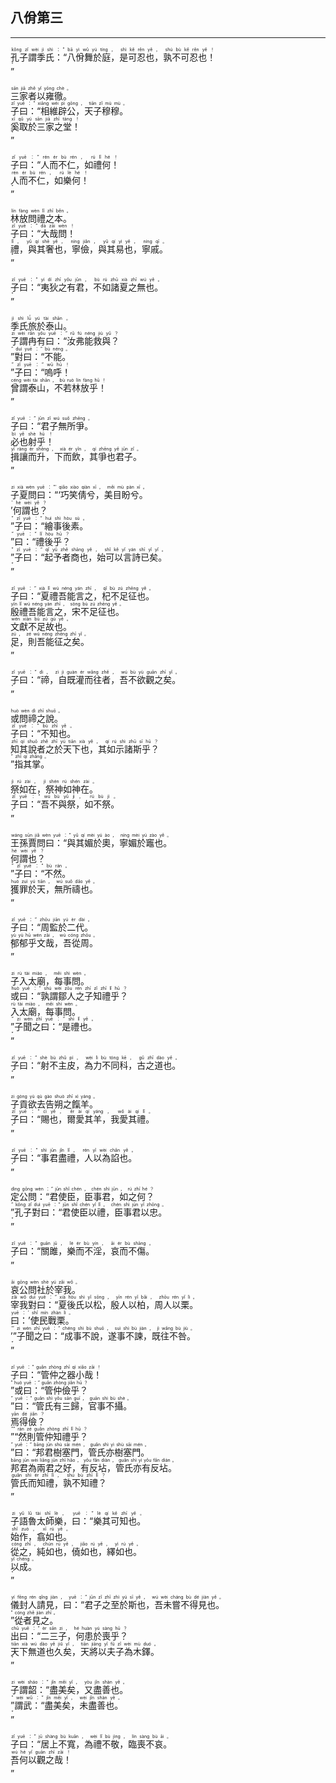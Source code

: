 ## 八佾第三
---
<div>

<p>
<ruby><rb> 孔子謂季氏：“八佾舞於庭，是可忍也，孰不可忍也！ </rb> <rt>kǒng  zǐ  wèi  jì  shì ：“ bā  yì  wǔ  yú  tíng ， shì  kě  rěn  yě ， shú  bù  kě  rěn  yě ！</rt></ruby><BR>
<ruby><rb> ” </rb> <rt>”</rt></ruby><BR></P>

<p>
<ruby><rb> 三家者以雍徹。 </rb> <rt>sān  jiā  zhě  yǐ  yōng  chè 。</rt></ruby><BR>
<ruby><rb> 子曰：“相維辟公，天子穆穆。 </rb> <rt>zǐ  yuē ：“ xiāng  wéi  pì  gōng ， tiān  zǐ  mù  mù 。</rt></ruby><BR>
<ruby><rb> 奚取於三家之堂！ </rb> <rt>xī  qǔ  yú  sān  jiā  zhī  táng ！</rt></ruby><BR>
<ruby><rb> ” </rb> <rt>”</rt></ruby><BR></P>

<p>
<ruby><rb> 子曰：“人而不仁，如禮何！ </rb> <rt>zǐ  yuē ：“ rén  ér  bù  rén ， rú  lǐ  hé ！</rt></ruby><BR>
<ruby><rb> 人而不仁，如樂何！ </rb> <rt>rén  ér  bù  rén ， rú  lè  hé ！</rt></ruby><BR>
<ruby><rb> ” </rb> <rt>”</rt></ruby><BR></P>

<p>
<ruby><rb> 林放問禮之本。 </rb> <rt>lín  fàng  wèn  lǐ  zhī  běn 。</rt></ruby><BR>
<ruby><rb> 子曰：“大哉問！ </rb> <rt>zǐ  yuē ：“ dà  zāi  wèn ！</rt></ruby><BR>
<ruby><rb> 禮，與其奢也，寧儉，與其易也，寧戚。 </rb> <rt>lǐ ， yǔ  qí  shē  yě ， níng  jiǎn ， yǔ  qí  yì  yě ， níng  qī 。</rt></ruby><BR>
<ruby><rb> ” </rb> <rt>”</rt></ruby><BR></P>

<p>
<ruby><rb> 子曰：“夷狄之有君，不如諸夏之無也。 </rb> <rt>zǐ  yuē ：“ yí  dí  zhī  yǒu  jūn ， bù  rú  zhū  xià  zhī  wú  yě 。</rt></ruby><BR>
<ruby><rb> ” </rb> <rt>”</rt></ruby><BR></P>

<p>
<ruby><rb> 季氏旅於泰山。 </rb> <rt>jì  shì  lǚ  yú  tài  shān 。</rt></ruby><BR>
<ruby><rb> 子謂冉有曰：“汝弗能救與？ </rb> <rt>zi  wèi  rǎn  yǒu  yuē ：“ rǔ  fú  néng  jiù  yǔ ？</rt></ruby><BR>
<ruby><rb> ”對曰：“不能。 </rb> <rt>” duì  yuē ：“ bù  néng 。</rt></ruby><BR>
<ruby><rb> ”子曰：“嗚呼！ </rb> <rt>” zǐ  yuē ：“ wū  hū ！</rt></ruby><BR>
<ruby><rb> 曾謂泰山，不若林放乎！ </rb> <rt>céng  wèi  tài  shān ， bù  ruò  lín  fàng  hū ！</rt></ruby><BR>
<ruby><rb> ” </rb> <rt>”</rt></ruby><BR></P>

<p>
<ruby><rb> 子曰：“君子無所爭。 </rb> <rt>zǐ  yuē ：“ jūn  zǐ  wú  suǒ  zhēng 。</rt></ruby><BR>
<ruby><rb> 必也射乎！ </rb> <rt>bì  yě  shè  hū ！</rt></ruby><BR>
<ruby><rb> 揖讓而升，下而飲，其爭也君子。 </rb> <rt>yī  ràng  ér  shēng ， xià  ér  yǐn ， qí  zhēng  yě  jūn  zǐ 。</rt></ruby><BR>
<ruby><rb> ” </rb> <rt>”</rt></ruby><BR></P>

<p>
<ruby><rb> 子夏問曰：“‘巧笑倩兮，美目盼兮。 </rb> <rt>zi  xià  wèn  yuē ：“‘ qiǎo  xiào  qiàn  xī ， měi  mù  pàn  xī 。</rt></ruby><BR>
<ruby><rb> ’何謂也？ </rb> <rt>’ hé  wèi  yě ？</rt></ruby><BR>
<ruby><rb> ”子曰：“繪事後素。 </rb> <rt>” zǐ  yuē ：“ huì  shì  hòu  sù 。</rt></ruby><BR>
<ruby><rb> ”曰：“禮後乎？ </rb> <rt>” yuē ：“ lǐ  hòu  hū ？</rt></ruby><BR>
<ruby><rb> ”子曰：“起予者商也，始可以言詩已矣。 </rb> <rt>” zǐ  yuē ：“ qǐ  yǔ  zhě  shāng  yě ， shǐ  kě  yǐ  yán  shī  yǐ  yǐ 。</rt></ruby><BR>
<ruby><rb> ” </rb> <rt>”</rt></ruby><BR></P>

<p>
<ruby><rb> 子曰：“夏禮吾能言之，杞不足征也。 </rb> <rt>zǐ  yuē ：“ xià  lǐ  wú  néng  yán  zhī ， qǐ  bù  zú  zhēng  yě 。</rt></ruby><BR>
<ruby><rb> 殷禮吾能言之，宋不足征也。 </rb> <rt>yīn  lǐ  wú  néng  yán  zhī ， sòng  bù  zú  zhēng  yě 。</rt></ruby><BR>
<ruby><rb> 文獻不足故也。 </rb> <rt>wén  xiàn  bù  zú  gù  yě 。</rt></ruby><BR>
<ruby><rb> 足，則吾能征之矣。 </rb> <rt>zú ， zé  wú  néng  zhēng  zhī  yǐ 。</rt></ruby><BR>
<ruby><rb> ” </rb> <rt>”</rt></ruby><BR></P>

<p>
<ruby><rb> 子曰：“禘，自既灌而往者，吾不欲觀之矣。 </rb> <rt>zǐ  yuē ：“ dì ， zì  jì  guàn  ér  wǎng  zhě ， wú  bù  yù  guān  zhī  yǐ 。</rt></ruby><BR>
<ruby><rb> ” </rb> <rt>”</rt></ruby><BR></P>

<p>
<ruby><rb> 或問禘之說。 </rb> <rt>huò  wèn  dì  zhī  shuō 。</rt></ruby><BR>
<ruby><rb> 子曰：“不知也。 </rb> <rt>zǐ  yuē ：“ bù  zhī  yě 。</rt></ruby><BR>
<ruby><rb> 知其說者之於天下也，其如示諸斯乎？ </rb> <rt>zhī  qí  shuō  zhě  zhī  yú  tiān  xià  yě ， qí  rú  shì  zhū  sī  hū ？</rt></ruby><BR>
<ruby><rb> ”指其掌。 </rb> <rt>” zhǐ  qí  zhǎng 。</rt></ruby><BR></P>

<p>
<ruby><rb> 祭如在，祭神如神在。 </rb> <rt>jì  rú  zài ， jì  shén  rú  shén  zài 。</rt></ruby><BR>
<ruby><rb> 子曰：“吾不與祭，如不祭。 </rb> <rt>zǐ  yuē ：“ wú  bù  yǔ  jì ， rú  bù  jì 。</rt></ruby><BR>
<ruby><rb> ” </rb> <rt>”</rt></ruby><BR></P>

<p>
<ruby><rb> 王孫賈問曰：“與其媚於奧，寧媚於竈也。 </rb> <rt>wáng  sūn  jiǎ  wèn  yuē ：“ yǔ  qí  mèi  yú  ào ， níng  mèi  yú  zào  yě 。</rt></ruby><BR>
<ruby><rb> 何謂也？ </rb> <rt>hé  wèi  yě ？</rt></ruby><BR>
<ruby><rb> ”子曰：“不然。 </rb> <rt>” zǐ  yuē ：“ bù  rán 。</rt></ruby><BR>
<ruby><rb> 獲罪於天，無所禱也。 </rb> <rt>huò  zuì  yú  tiān ， wú  suǒ  dǎo  yě 。</rt></ruby><BR>
<ruby><rb> ” </rb> <rt>”</rt></ruby><BR></P>

<p>
<ruby><rb> 子曰：“周監於二代。 </rb> <rt>zǐ  yuē ：“ zhōu  jiān  yú  èr  dài 。</rt></ruby><BR>
<ruby><rb> 郁郁乎文哉，吾從周。 </rb> <rt>yù  yù  hū  wén  zāi ， wú  cóng  zhōu 。</rt></ruby><BR>
<ruby><rb> ” </rb> <rt>”</rt></ruby><BR></P>

<p>
<ruby><rb> 子入太廟，每事問。 </rb> <rt>zi  rù  tài  miào ， měi  shì  wèn 。</rt></ruby><BR>
<ruby><rb> 或曰：“孰謂鄒人之子知禮乎？ </rb> <rt>huò  yuē ：“ shú  wèi  zōu  rén  zhī  zǐ  zhī  lǐ  hū ？</rt></ruby><BR>
<ruby><rb> 入太廟，每事問。 </rb> <rt>rù  tài  miào ， měi  shì  wèn 。</rt></ruby><BR>
<ruby><rb> ”子聞之曰：“是禮也。 </rb> <rt>” zi  wén  zhī  yuē ：“ shì  lǐ  yě 。</rt></ruby><BR>
<ruby><rb> ” </rb> <rt>”</rt></ruby><BR></P>

<p>
<ruby><rb> 子曰：“射不主皮，為力不同科，古之道也。 </rb> <rt>zǐ  yuē ：“ shè  bù  zhǔ  pí ， wèi  lì  bù  tóng  kē ， gǔ  zhī  dào  yě 。</rt></ruby><BR>
<ruby><rb> ” </rb> <rt>”</rt></ruby><BR></P>

<p>
<ruby><rb> 子貢欲去告朔之餼羊。 </rb> <rt>zi  gòng  yù  qù  gào  shuò  zhī  xì  yáng 。</rt></ruby><BR>
<ruby><rb> 子曰：“賜也，爾愛其羊，我愛其禮。 </rb> <rt>zǐ  yuē ：“ cì  yě ， ěr  ài  qí  yáng ， wǒ  ài  qí  lǐ 。</rt></ruby><BR>
<ruby><rb> ” </rb> <rt>”</rt></ruby><BR></P>

<p>
<ruby><rb> 子曰：“事君盡禮，人以為諂也。 </rb> <rt>zǐ  yuē ：“ shì  jūn  jǐn  lǐ ， rén  yǐ  wèi  chǎn  yě 。</rt></ruby><BR>
<ruby><rb> ” </rb> <rt>”</rt></ruby><BR></P>

<p>
<ruby><rb> 定公問：“君使臣，臣事君，如之何？ </rb> <rt>dìng  gōng  wèn ：“ jūn  shǐ  chén ， chén  shì  jūn ， rú  zhī  hé ？</rt></ruby><BR>
<ruby><rb> ”孔子對曰：“君使臣以禮，臣事君以忠。 </rb> <rt>” kǒng  zǐ  duì  yuē ：“ jūn  shǐ  chén  yǐ  lǐ ， chén  shì  jūn  yǐ  zhōng 。</rt></ruby><BR>
<ruby><rb> ” </rb> <rt>”</rt></ruby><BR></P>

<p>
<ruby><rb> 子曰：“關雎，樂而不淫，哀而不傷。 </rb> <rt>zǐ  yuē ：“ guān  jū ， lè  ér  bù  yín ， āi  ér  bù  shāng 。</rt></ruby><BR>
<ruby><rb> ” </rb> <rt>”</rt></ruby><BR></P>

<p>
<ruby><rb> 哀公問社於宰我。 </rb> <rt>āi  gōng  wèn  shè  yú  zǎi  wǒ 。</rt></ruby><BR>
<ruby><rb> 宰我對曰：“夏後氏以松，殷人以柏，周人以栗。 </rb> <rt>zǎi  wǒ  duì  yuē ：“ xià  hòu  shì  yǐ  sōng ， yīn  rén  yǐ  bǎi ， zhōu  rén  yǐ  lì 。</rt></ruby><BR>
<ruby><rb> 曰：’使民戰栗。 </rb> <rt>yuē ：’ shǐ  mín  zhàn  lì 。</rt></ruby><BR>
<ruby><rb> ’”子聞之曰：“成事不說，遂事不諫，既往不咎。 </rb> <rt>’” zi  wén  zhī  yuē ：“ chéng  shì  bù  shuō ， suì  shì  bù  jiàn ， jì  wǎng  bù  jiù 。</rt></ruby><BR>
<ruby><rb> ” </rb> <rt>”</rt></ruby><BR></P>

<p>
<ruby><rb> 子曰：“管仲之器小哉！ </rb> <rt>zǐ  yuē ：“ guǎn  zhòng  zhī  qì  xiǎo  zāi ！</rt></ruby><BR>
<ruby><rb> ”或曰：“管仲儉乎？ </rb> <rt>” huò  yuē ：“ guǎn  zhòng  jiǎn  hū ？</rt></ruby><BR>
<ruby><rb> ”曰：“管氏有三歸，官事不攝。 </rb> <rt>” yuē ：“ guǎn  shì  yǒu  sān  guī ， guān  shì  bù  shè 。</rt></ruby><BR>
<ruby><rb> 焉得儉？ </rb> <rt>yān  dé  jiǎn ？</rt></ruby><BR>
<ruby><rb> ”“然則管仲知禮乎？ </rb> <rt>”“ rán  zé  guǎn  zhòng  zhī  lǐ  hū ？</rt></ruby><BR>
<ruby><rb> ”曰：“邦君樹塞門，管氏亦樹塞門。 </rb> <rt>” yuē ：“ bāng  jūn  shù  sāi  mén ， guǎn  shì  yì  shù  sāi  mén 。</rt></ruby><BR>
<ruby><rb> 邦君為兩君之好，有反坫，管氏亦有反坫。 </rb> <rt>bāng  jūn  wèi  liǎng  jūn  zhī  hǎo ， yǒu  fǎn  diàn ， guǎn  shì  yì  yǒu  fǎn  diàn 。</rt></ruby><BR>
<ruby><rb> 管氏而知禮，孰不知禮？ </rb> <rt>guǎn  shì  ér  zhī  lǐ ， shú  bù  zhī  lǐ ？</rt></ruby><BR>
<ruby><rb> ” </rb> <rt>”</rt></ruby><BR></P>

<p>
<ruby><rb> 子語魯太師樂，曰：“樂其可知也。 </rb> <rt>zi  yǔ  lǔ  tài  shī  lè ， yuē ：“ lè  qí  kě  zhī  yě 。</rt></ruby><BR>
<ruby><rb> 始作，翕如也。 </rb> <rt>shǐ  zuò ， xī  rú  yě 。</rt></ruby><BR>
<ruby><rb> 從之，純如也，僥如也，繹如也。 </rb> <rt>cóng  zhī ， chún  rú  yě ， jiǎo  rú  yě ， yì  rú  yě 。</rt></ruby><BR>
<ruby><rb> 以成。 </rb> <rt>yǐ  chéng 。</rt></ruby><BR>
<ruby><rb> ” </rb> <rt>”</rt></ruby><BR></P>

<p>
<ruby><rb> 儀封人請見，曰：“君子之至於斯也，吾未嘗不得見也。 </rb> <rt>yí  fēng  rén  qǐng  jiàn ， yuē ：“ jūn  zǐ  zhī  zhì  yú  sī  yě ， wú  wèi  cháng  bù  dé  jiàn  yě 。</rt></ruby><BR>
<ruby><rb> ”從者見之。 </rb> <rt>” cóng  zhě  jiàn  zhī 。</rt></ruby><BR>
<ruby><rb> 出曰：“二三子，何患於喪乎？ </rb> <rt>chū  yuē ：“ èr  sān  zi ， hé  huàn  yú  sàng  hū ？</rt></ruby><BR>
<ruby><rb> 天下無道也久矣，天將以夫子為木鐸。 </rb> <rt>tiān  xià  wú  dào  yě  jiǔ  yǐ ， tiān  jiāng  yǐ  fū  zǐ  wèi  mù  duó 。</rt></ruby><BR>
<ruby><rb> ” </rb> <rt>”</rt></ruby><BR></P>

<p>
<ruby><rb> 子謂韶：“盡美矣，又盡善也。 </rb> <rt>zi  wèi  sháo ：“ jǐn  měi  yǐ ， yòu  jǐn  shàn  yě 。</rt></ruby><BR>
<ruby><rb> ”謂武：“盡美矣，未盡善也。 </rb> <rt>” wèi  wǔ ：“ jǐn  měi  yǐ ， wèi  jǐn  shàn  yě 。</rt></ruby><BR>
<ruby><rb> ” </rb> <rt>”</rt></ruby><BR></P>

<p>
<ruby><rb> 子曰：“居上不寬，為禮不敬，臨喪不哀。 </rb> <rt>zǐ  yuē ：“ jū  shàng  bù  kuān ， wèi  lǐ  bù  jìng ， lín  sàng  bù  āi 。</rt></ruby><BR>
<ruby><rb> 吾何以觀之哉！ </rb> <rt>wú  hé  yǐ  guān  zhī  zāi ！</rt></ruby><BR>
<ruby><rb> ” </rb> <rt>”</rt></ruby><BR></P>

</div>
